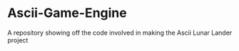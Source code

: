 # Ascii-Game-Engine
A repository showing off the code involved in making the Ascii Lunar Lander project
